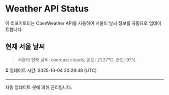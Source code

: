 
# Weather API Status

이 리포지토리는 OpenWeather API를 사용하여 서울의 날씨 정보를 자동으로 업데이트합니다.

## 현재 서울 날씨
> 서울의 현재 날씨: overcast clouds, 온도: 21.37°C, 습도: 97%

⏳ 업데이트 시간: 2025-10-04 20:29:48 (UTC)

---
자동 업데이트 봇에 의해 관리됩니다.
